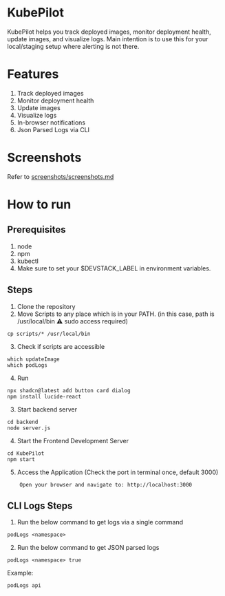# KubePilot
KubePilot helps you track deployed images, monitor deployment health, update images, and visualize logs.
Main intention is to use this for your local/staging setup where alerting is not there.

# Features
1. Track deployed images
2. Monitor deployment health
3. Update images
4. Visualize logs
5. In-browser notifications
6. Json Parsed Logs via CLI

# Screenshots
Refer to [screenshots/screenshots.md](screenshots/screenshots.md)

# How to run

## Prerequisites
1. node
2. npm
3. kubectl
4. Make sure to set your $DEVSTACK_LABEL in environment variables. 

## Steps
1. Clone the repository
2. Move Scripts to any place which is in your PATH. (in this case, path is /usr/local/bin ⚠️ sudo access required️)
```
cp scripts/* /usr/local/bin
```
3. Check if scripts are accessible
```
which updateImage
which podLogs
```
4. Run 
```
npx shadcn@latest add button card dialog
npm install lucide-react
```
3. Start backend server
```
cd backend
node server.js
```
4. Start the Frontend Development Server
```
cd KubePilot
npm start
```

5. Access the Application (Check the port in terminal once, default 3000)
```
    Open your browser and navigate to: http://localhost:3000
```


## CLI Logs Steps

1. Run the below command to get logs via a single command
```
podLogs <namespace>
```
2. Run the below command to get JSON parsed logs
```
podLogs <namespace> true
```

Example:
```
podLogs api 
```


